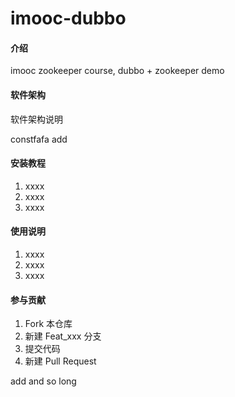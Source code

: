 # imooc-dubbo

#### 介绍
imooc zookeeper course, dubbo + zookeeper demo

#### 软件架构
软件架构说明

constfafa add


#### 安装教程

1. xxxx
2. xxxx
3. xxxx

#### 使用说明

1. xxxx
2. xxxx
3. xxxx

#### 参与贡献

1. Fork 本仓库
2. 新建 Feat_xxx 分支
3. 提交代码
4. 新建 Pull Request

add and so long